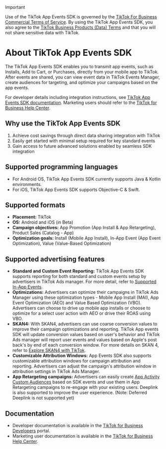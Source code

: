 > [!IMPORTANT]
> Use of the TikTok App Events SDK is governed by the [TikTok For Business Commercial Terms of Service](https://ads.tiktok.com/i18n/official/policy/commercial-terms-of-service). By using the TikTok App Events SDK, you also agree to the [TikTok Business Products (Data) Terms](https://ads.tiktok.com/i18n/official/policy/business-products-terms) and that you will not share sensitive data with TikTok.

# About TikTok App Events SDK
The TikTok App Events SDK enables you to transmit app events, such as Installs, Add to Cart, or Purchases, directly from your mobile app to TikTok. After events are shared, you can view event data in TikTok Events Manager, create audiences for targeting, and optimize your campaigns based on the app events.

For developer details including integration instructions, see [TikTok App Events SDK documentation](https://business-api.tiktok.com/portal/docs?id=1739584951798785). Marketing users should refer to the [TikTok for Business Help Center](https://ads.tiktok.com/help/article/how-to-integrate-tiktok-app-events-sdk).

## Why use the TikTok App Events SDK
1. Achieve cost savings through direct data sharing integration with TikTok
2. Easily get started with minimal setup required for key standard events
3. Gain access to future advanced solutions enabled by seamless SDK integration

## Supported programming languages
- For Android OS, TikTok App Events SDK currently supports Java & Kotlin environments. 
- For iOS, TikTok App Events SDK supports Objective-C & Swift.

## Supported formats
- **Placement:** TikTok 
- **OS:** Android and iOS (in Beta)
- **Campaign objectives:** App Promotion (App Install & App Retargeting), Product Sales (Catalog - App)
- **Optimization goals:** Install (Mobile App Install), In-App Event (App Event Optimization), Value (Value-Based Optimization)

## Supported advertising features
- **Standard and Custom Event Reporting:** TikTok App Events SDK supports reporting for both standard and custom events setup by advertisers in TikTok Ads manager. For more detail, refer to [Supported In-App Events](https://ads.tiktok.com/help/article/all-supported-in-app-events).
- **Optimizations:** Advertisers can optimize their campaigns in TikTok Ads Manager using these optimization types - Mobile App Install (MAI), App Event Optimization (AEO) and Value Based Optimization (VBO). Advertisers can choose to drive up mobile app installs or choose to optimize for a select user action with AEO or drive their ROAS using VBO.
- **SKAN4:** With SKAN4, advertisers can use coarse conversion values to improve their campaign optimizations and reporting. TikTok App events SDK will update conversion values based on user's behavior and TikTok Ads manager will report user events and values based on Apple's post back's by end of each conversion window. For more details on SKAN 4, refer to [Explore SKAN4 with TikTok](https://www.tiktok.com/business/en-US/blog/skan-4-ios-tiktok-ads).
- **Customizable Attribution Windows:** App Events SDK also supports customizable attribution windows for campaign attribution and reporting. Advertisers can adjust the campaign's attribution window in attribution settings in TikTok Ads Manager. 
- **App Retargeting campaigns:** Advertisers can easily create [App Activity Custom Audiences](https://ads.tiktok.com/help/article/app-activity) based on SDK events and use them in App Retargeting campaigns to re-engage with your existing users. Deeplink is also supported to improve the user experience. (Note: Deferred Deeplink is not supported yet)

## Documentation
- Developer documentation is available in the [TikTok for Business Developers](https://business-api.tiktok.com/portal/docs?id=1739584951798785) portal.
- Marketing user documentation is available in the [TikTok for Business Help Center](https://ads.tiktok.com/help/article/how-to-integrate-tiktok-app-events-sdk). 

